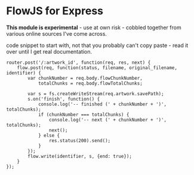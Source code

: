 # FlowJS for Express

**This module is experimental** - use at own risk - cobbled together from various online sources I've come across.

code snippet to start with, not that you probably can't copy paste - read it over until I get real documentation.


```
router.post('/:artwork_id', function(req, res, next) {
	flow.post(req, function(status, filename, original_filename, identifier) {
		var chunkNumber = req.body.flowChunkNumber,
			totalChunks = req.body.flowTotalChunks;

        var s = fs.createWriteStream(req.artwork.savePath);
        s.on('finish', function() {
        	console.log('-- finished (' + chunkNumber + ')', totalChunks);
           	if (chunkNumber === totalChunks) {
           		console.log('-- next (' + chunkNumber + ')', totalChunks);
                next();
            } else {
            	res.status(200).send();
            }
        });
        flow.write(identifier, s, {end: true});
	}
});
```